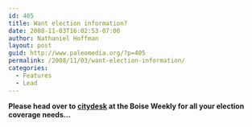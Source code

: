 ```yaml
---
id: 405
title: Want election information?
date: 2008-11-03T16:02:53-07:00
author: Nathaniel Hoffman
layout: post
guid: http://www.paleomedia.org/?p=405
permalink: /2008/11/03/want-election-information/
categories:
  - Features
  - Lead
---
```

**Please head over to [citydesk](http://citydesk.boiseweekly.com) at the Boise Weekly for all your election coverage needs&#8230;**